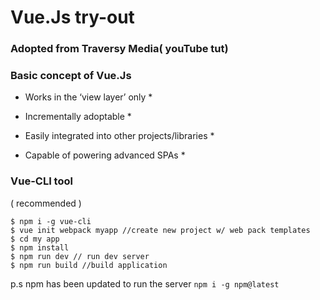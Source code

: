 # Vue.Js try-out

### Adopted from Traversy Media( youTube tut)

### Basic concept of Vue.Js

* Works in the ‘view layer’ only *

* Incrementally adoptable *

* Easily integrated into other projects/libraries *

* Capable of powering advanced SPAs *

### Vue-CLI tool
( recommended )
```
$ npm i -g vue-cli
$ vue init webpack myapp //create new project w/ web pack templates
$ cd my app
$ npm install
$ npm run dev // run dev server
$ npm run build //build application
```

p.s npm has been updated to run the server ``` npm i -g npm@latest ```

